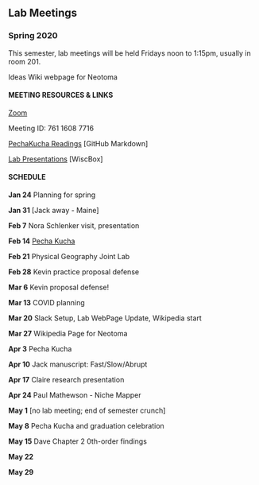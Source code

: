 ## Lab Meetings
### Spring 2020
This semester, lab meetings will be held Fridays noon to 1:15pm, usually in room 201.

Ideas Wiki webpage for Neotoma

#### MEETING RESOURCES & LINKS
[Zoom](https://us04web.zoom.us/j/76116087716?pwd=TFcrSTF6cmE5Z25WeW9CUUQ0VmFoZz09)

Meeting ID: 761 1608 7716

[PechaKucha Readings](https://github.com/WilliamsPaleoLab/LabMeetings/blob/master/PechaKucha.md)  [GitHub Markdown]

[Lab Presentations](https://uwmadison.box.com/s/18q6ulb3qc5vtzx8cmwf9h8owc6cwu0y) [WiscBox]

#### SCHEDULE

**Jan 24**  Planning for spring

**Jan 31** [Jack away - Maine]

**Feb 7** Nora Schlenker visit, presentation

**Feb 14** [Pecha Kucha](https://github.com/WilliamsPaleoLab/LabMeetings/blob/master/PechaKucha.md)

**Feb 21** Physical Geography Joint Lab

**Feb 28** Kevin practice proposal defense

**Mar 6** Kevin proposal defense!

**Mar 13** COVID planning

**Mar 20** Slack Setup, Lab WebPage Update, Wikipedia start

**Mar 27** Wikipedia Page for Neotoma

**Apr 3** Pecha Kucha

**Apr 10** Jack manuscript: Fast/Slow/Abrupt

**Apr 17** Claire research presentation

**Apr 24** Paul Mathewson - Niche Mapper

**May 1** [no lab meeting; end of semester crunch]

**May 8**  Pecha Kucha and graduation celebration

**May 15** Dave Chapter 2 0th-order findings

**May 22**

**May 29**
